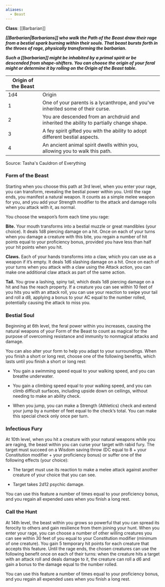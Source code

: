 ```yaml
---
aliases:
  - Beast
---
```

**Class**: [[Barbarian]] 

**_[[Barbarian|Barbarians]] who walk the Path of the Beast draw their rage from a bestial spark burning within their souls. That beast bursts forth in the throes of rage, physically transforming the barbarian._**

**_Such a [[barbarian]] might be inhabited by a primal spirit or be descended from shape-shifters. You can choose the origin of your feral might or determine it by rolling on the Origin of the Beast table._**

| Origin of the Beast| |
|---|---|
|1d4|Origin|
|1|One of your parents is a lycanthrope, and you've inherited some of their curse.|
|2|You are descended from an archdruid and inherited the ability to partially change shape.|
|3|A fey spirit gifted you with the ability to adopt different bestial aspects.|
|4|An ancient animal spirit dwells within you, allowing you to walk this path.|
Source: Tasha's Cauldron of Everything

### Form of the Beast

Starting when you choose this path at 3rd level, when you enter your rage, you can transform, revealing the bestial power within you. Until the rage ends, you manifest a natural weapon. It counts as a simple melee weapon for you, and you add your Strength modifier to the attack and damage rolls when you attack with it, as normal.

You choose the weapon’s form each time you rage:

**Bite.** Your mouth transforms into a bestial muzzle or great mandibles (your choice). It deals 1d8 piercing damage on a hit. Once on each of your turns when you damage a creature with this bite, you regain a number of hit points equal to your proficiency bonus, provided you have less than half your hit points when you hit.

**Claws.** Each of your hands transforms into a claw, which you can use as a weapon if it’s empty. It deals 1d6 slashing damage on a hit. Once on each of your turns when you attack with a claw using the Attack action, you can make one additional claw attack as part of the same action.

**Tail.** You grow a lashing, spiny tail, which deals 1d8 piercing damage on a hit and has the reach property. If a creature you can see within 10 feet of you hits you with an attack roll, you can use your reaction to swipe your tail and roll a d8, applying a bonus to your AC equal to the number rolled, potentially causing the attack to miss you.

### Bestial Soul

Beginning at 6th level, the feral power within you increases, causing the natural weapons of your Form of the Beast to count as magical for the purpose of overcoming resistance and immunity to nonmagical attacks and damage.

You can also alter your form to help you adapt to your surroundings. When you finish a short or long rest, choose one of the following benefits, which lasts until you finish a short or long rest:

- You gain a swimming speed equal to your walking speed, and you can breathe underwater.

- You gain a climbing speed equal to your walking speed, and you can climb difficult surfaces, including upside down on ceilings, without needing to make an ability check.

- When you jump, you can make a Strength (Athletics) check and extend your jump by a number of feet equal to the check’s total. You can make this special check only once per turn.

### Infectious Fury

At 10th level, when you hit a creature with your natural weapons while you are raging, the beast within you can curse your target with rabid fury. The target must succeed on a Wisdom saving throw (DC equal to 8 + your Constitution modifier + your proficiency bonus) or suffer one of the following effects (your choice):

- The target must use its reaction to make a melee attack against another creature of your choice that you can see.

- Target takes 2d12 psychic damage.

You can use this feature a number of times equal to your proficiency bonus, and you regain all expended uses when you finish a long rest.

### Call the Hunt

At 14th level, the beast within you grows so powerful that you can spread its ferocity to others and gain resilience from them joining your hunt. When you enter your rage, you can choose a number of other willing creatures you can see within 30 feet of you equal to your Constitution modifier (minimum of one creature). You gain 5 temporary hit points for each creature that accepts this feature. Until the rage ends, the chosen creatures can use the following benefit once on each of their turns: when the creature hits a target with an attack roll and deals damage to it, the creature can roll a d6 and gain a bonus to the damage equal to the number rolled.

You can use this feature a number of times equal to your proficiency bonus, and you regain all expended uses when you finish a long rest.